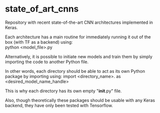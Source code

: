 # state_of_art_cnns
Repository with recent state-of-the-art CNN architectures implemented in Keras.

Each architecture has a main routine for immediately running it out of the box (with TF as a backend) using:  
  python <model_file>.py

Alternatively, it is possible to initiate new models and train them by simply importing the code to another Python file.

In other words, each directory should be able to act as its own Python package by importing using:
  import <directory_name>.<filename> as <desired_model_name_handle>

This is why each directory has its own empty "__init__.py" file.

Also, though theoretically these packages should be usable with any Keras backend, they have only been tested with Tensorflow.

